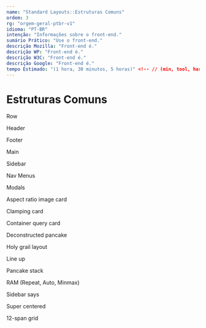 ```yaml
---
name: "Standard Layouts::Estruturas Comuns"
ordem: 3
rg: "orgem-geral-ptbr-v1"
idioma: "PT-BR"
intenção: "Informações sobre o front-end."
sumário Prático: "Use o front-end."
descrição Mozilla: "Front-end é."
descrição WP: "Front-end é."
descrição W3C: "Front-end é."
descrição Google: "Front-end é."
tempo Estimado: "(1 hora, 30 minutos, 5 horas)" <!-- // (min, tool, hard) -
---
```


# Estruturas Comuns

Row

Header

Footer

Main

Sidebar

Nav Menus

Modals

Aspect ratio image card

Clamping card

Container query card

Deconstructed pancake

Holy grail layout

Line up

Pancake stack

RAM (Repeat, Auto, Minmax)

Sidebar says

Super centered

12-span grid
